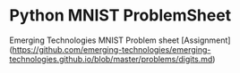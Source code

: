 # Python MNIST ProblemSheet
Emerging Technologies MNIST Problem sheet
[Assignment] (https://github.com/emerging-technologies/emerging-technologies.github.io/blob/master/problems/digits.md)
